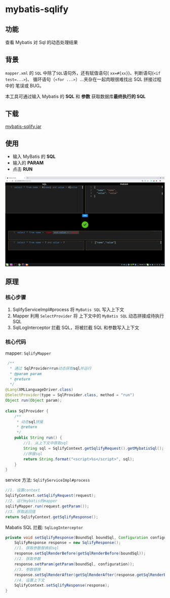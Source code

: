 # mybatis-sqlify

## 功能

查看 Mybatis 对 Sql 的动态处理结果

## 背景

`mapper.xml` 的 `SQL` 中除了`SQL`语句外，还有赋值语句( `xx=#{xx}`)、判断语句(`<if test=...>`)、 循环语句（`<for ...>`）...夹杂在一起肉眼很难找出 SQL 拼接过程中的 笔误或 BUG。

本工具可通过输入 Mybatis 的 **SQL** 和 **参数** 获取数据库**最终执行的 SQL**

## 下载

[mybatis-sqlify.jar](https://github.com/tanghuibo/mybatis-sqlify/raw/master/bin/mybatis-sqlify.jar)

## 使用

- 输入 MyBatis 的 **SQL**
- 输入的 **PARAM**
- 点击 **RUN**

![use](screenshots/use.png)

## 原理

### 核心步骤

1. SqlifyServiceImpl#process 将 `MyBatis SQL` 写入上下文
2. Mapper 利用 `SelectProvider` 将 上下文中的 `MyBatis SQL` 动态拼接成待执行 SQL
3. SqlLogInterceptor 拦截 SQL，将被拦截 SQL 和参数写入上下文

### 核心代码

mapper: `SqlifyMapper`

```java
 /**
  * 通过 SqlProvider#run动态获取sql并运行
  * @param param
  * @return
  */
@Lang(XMLLanguageDriver.class)
@SelectProvider(type = SqlProvider.class, method = "run")
Object run(Object param);

class SqlProvider {
    /**
     * 动态sql拼接
     * @return
     */
    public String run() {
        //1. 从上下文中获取sql
        String sql = SqlifyContext.getSqlifyRequest().getMybatisSql();
        //拼接sql
        return String.format("<script>%s</script>", sql);
    }
}
```

service 方法: `SqlifyServiceImpl#process`

```java
//1. 设置context
SqlifyContext.setSqlifyRequest(request);
//2. 运行mybatis的mapper
sqlifyMapper.run(request.getParam());
//3. 获取返回值
return SqlifyContext.getSqlifyResponse();
```

Mabatis SQL 拦截: `SqlLogInterceptor`

```java
private void setSqlifyResponse(BoundSql boundSql, Configuration configuration) {
    SqlifyResponse response = new SqlifyResponse();
    //1. 获取参数替换前sql
    response.setSqlRenderBefore(getSqlRenderBefore(boundSql));
    //2. 获取参数
    response.setParam(getParam(boundSql, configuration));
    //3. 参数替换
    response.setSqlRenderAfter(getSqlRenderAfter(response.getSqlRenderBefore(), response.getParam()));
    //4. 设置上下文
    SqlifyContext.setSqlifyResponse(response);
}
```
